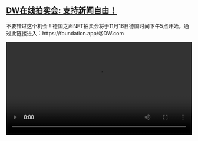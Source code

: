<!--1636879625000-->
[DW在线拍卖会: 支持新闻自由！](https://www.dw.com/zh/DW%E5%9C%A8%E7%BA%BF%E6%8B%8D%E5%8D%96%E4%BC%9A:%20%E6%94%AF%E6%8C%81%E6%96%B0%E9%97%BB%E8%87%AA%E7%94%B1%EF%BC%81/a-59795051)
------

<p>不要错过这个机会！德国之声NFT拍卖会将于11月16日德国时间下午5点开始。通过此链接进入：https://foundation.app/@DW.com</small></p><video src="https://tvdownloaddw-a.akamaihd.net/dwtv_video/flv/vdt_zh/2021/bchi211111_002_bchi_211111_auction_01r_sd_sor.mp4" controls style="width:100%"></video>
